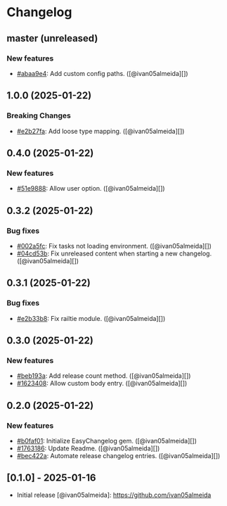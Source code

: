 # Changelog

## master (unreleased)
### New features

* [#abaa9e4](https://github.com/ivan05almeida/easy_changelog/commit/abaa9e4):  Add custom config paths. ([@ivan05almeida][])

## 1.0.0 (2025-01-22)
### Breaking Changes

* [#e2b27fa](https://github.com/ivan05almeida/easy_changelog/commit/e2b27fa):  Add loose type mapping. ([@ivan05almeida][])

## 0.4.0 (2025-01-22)
### New features

* [#51e9888](https://github.com/ivan05almeida/easy_changelog/commit/51e9888):  Allow user option. ([@ivan05almeida][])

## 0.3.2 (2025-01-22)
### Bug fixes

* [#002a5fc](https://github.com/ivan05almeida/easy_changelog/commit/002a5fc):  Fix tasks not loading environment. ([@ivan05almeida][])
* [#04cd53b](https://github.com/ivan05almeida/easy_changelog/commit/04cd53b):  Fix unreleased content when starting a new changelog. ([@ivan05almeida][])

## 0.3.1 (2025-01-22)
### Bug fixes

* [#e2b33b8](https://github.com/ivan05almeida/easy_changelog/commit/e2b33b8):  Fix railtie module. ([@ivan05almeida][])

## 0.3.0 (2025-01-22)
### New features

* [#beb193a](https://github.com/ivan05almeida/easy_changelog/commit/beb193a):  Add release count method. ([@ivan05almeida][])
* [#1623408](https://github.com/ivan05almeida/easy_changelog/commit/1623408):  Allow custom body entry. ([@ivan05almeida][])

## 0.2.0 (2025-01-22)
### New features

* [#b0faf01](https://github.com/ivan05almeida/easy_changelog/commit/b0faf01):  Initialize EasyChangelog gem. ([@ivan05almeida][])
* [#1763186](https://github.com/ivan05almeida/easy_changelog/commit/1763186):  Update Readme. ([@ivan05almeida][])
* [#bec422a](https://github.com/ivan05almeida/easy_changelog/commit/bec422a):  Automate release changelog entries. ([@ivan05almeida][])

## [0.1.0] - 2025-01-16

- Initial release
[@ivan05almeida]: https://github.com/ivan05almeida
